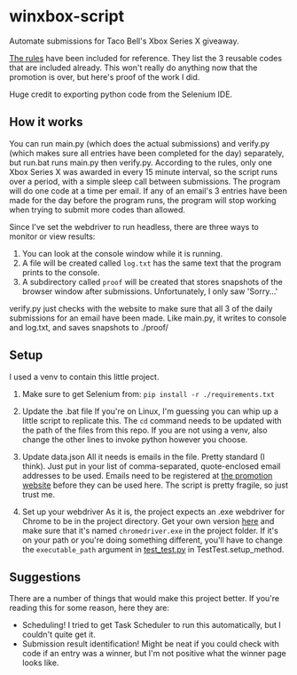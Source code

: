 # winxbox-script
Automate submissions for Taco Bell's Xbox Series X giveaway.

[The rules](/OfficialRules.pdf) have been included for reference. They list the 3 reusable codes that are included already.
This won't really do anything now that the promotion is over, but here's proof of the work I did.

Huge credit to exporting python code from the Selenium IDE.

## How it works
You can run main.py (which does the actual submissions) and verify.py (which makes sure all entries have been completed for the day) separately, but run.bat runs main.py then verify.py. According to the rules, only one Xbox Series X was awarded in every 15 minute interval, so the script runs over a period, with a simple sleep call between submissions. The program will do one code at a time per email. If any of an email's 3 entries have been made for the day before the program runs, the program will stop working when trying to submit more codes than allowed. 

Since I've set the webdriver to run headless, there are three ways to monitor or view results:
1. You can look at the console window while it is running.
2. A file will be created called `log.txt` has the same text that the program prints to the console. 
3. A subdirectory called `proof` will be created that stores snapshots of the browser window after submissions. Unfortunately, I only saw 'Sorry...'

verify.py just checks with the website to make sure that all 3 of the daily submissions for an email have been made. Like main.py, it writes to console and log.txt, and saves snapshots to ./proof/

## Setup
I used a venv to contain this little project.

1. Make sure to get Selenium from:
`pip install -r ./requirements.txt`

2. Update the .bat file
If you're on Linux, I'm guessing you can whip up a little script to replicate this.
The `cd` command needs to be updated with the path of the files from this repo.
If you are not using a venv, also change the other lines to invoke python however you choose.

3. Update data.json
All it needs is emails in the file. Pretty standard (I think). Just put in your list of comma-separated, quote-enclosed email addresses to be used. Emails need to be registered at [the promotion website](https://winxbox.com) before they can be used here. The script is pretty fragile, so just trust me.

4. Set up your webdriver
As it is, the project expects an .exe webdriver for Chrome to be in the project directory. Get your own version [here](https://chromedriver.chromium.org/downloads) and make sure that it's named `chromedriver.exe` in the project folder. If it's on your path or you're doing something different, you'll have to change the `executable_path` argument in [test_test.py](/test_test.py) in TestTest.setup_method. 

## Suggestions
There are a number of things that would make this project better. If you're reading this for some reason, here they are:
- Scheduling! I tried to get Task Scheduler to run this automatically, but I couldn't quite get it.
- Submission result identification! Might be neat if you could check with code if an entry was a winner, but I'm not positive what the winner page looks like.
